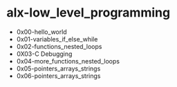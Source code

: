 # alx-low_level_programming
- 0x00-hello_world
- 0x01-variables_if_else_while
- 0x02-functions_nested_loops
- 0X03-C Debugging
- 0x04-more_functions_nested_loops
- 0x05-pointers_arrays_strings
- 0x06-pointers_arrays_strings
